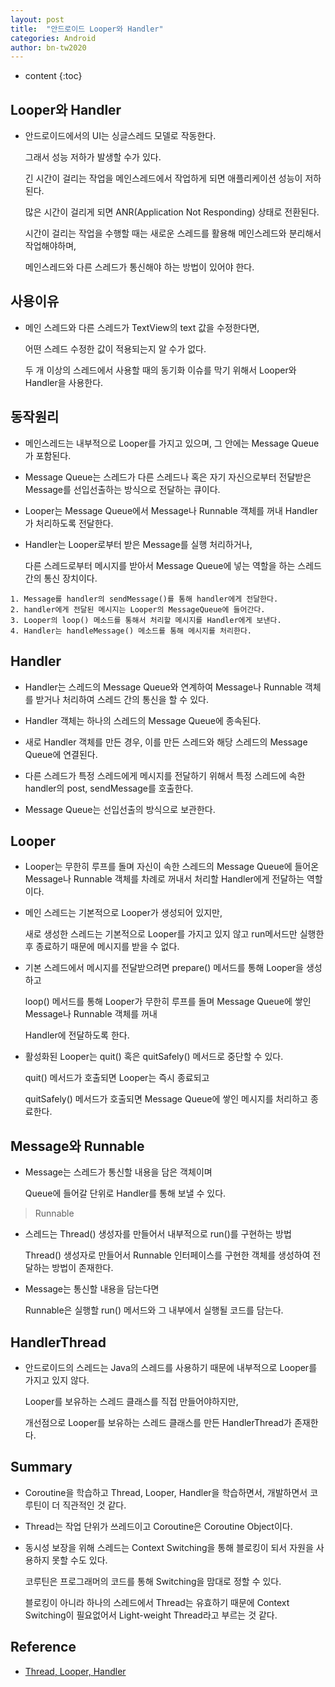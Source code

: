 ```yaml
---
layout: post 
title:  "안드로이드 Looper와 Handler"
categories: Android 
author: bn-tw2020
---
```

* content
{:toc}

## Looper와 Handler

- 안드로이드에서의 UI는 싱글스레드 모델로 작동한다.

  그래서 성능 저하가 발생할 수가 있다.

  긴 시간이 걸리는 작업을 메인스레드에서 작업하게 되면 애플리케이션 성능이 저하된다.

  많은 시간이 걸리게 되면 ANR(Application Not Responding) 상태로 전환된다.

  시간이 걸리는 작업을 수행할 때는 새로운 스레드를 활용해 메인스레드와 분리해서 작업해야하며,

  메인스레드와 다른 스레드가 통신해야 하는 방법이 있어야 한다.





## 사용이유

- 메인 스레드와 다른 스레드가 TextView의 text 값을 수정한다면,

  어떤 스레드 수정한 값이 적용되는지 알 수가 없다.

  두 개 이상의 스레드에서 사용할 때의 동기화 이슈를 막기 위해서 Looper와 Handler을 사용한다.

## 동작원리

- 메인스레드는 내부적으로 Looper를 가지고 있으며, 그 안에는 Message Queue가 포함된다.

- Message Queue는 스레드가 다른 스레드나 혹은 자기 자신으로부터 전달받은 Message를 선입선출하는 방식으로 전달하는 큐이다.

- Looper는 Message Queue에서 Message나 Runnable 객체를 꺼내 Handler가 처리하도록 전달한다.

- Handler는 Looper로부터 받은 Message를 실행 처리하거나,

  다른 스레드로부터 메시지를 받아서 Message Queue에 넣는 역할을 하는 스레드간의 통신 장치이다.

```
1. Message를 handler의 sendMessage()를 통해 handler에게 전달한다.
2. handler에게 전달된 메시지는 Looper의 MessageQueue에 들어간다.
3. Looper의 loop() 메소드를 통해서 처리할 메시지를 Handler에게 보낸다.
4. Handler는 handleMessage() 메소드를 통해 메시지를 처리한다.
```

## Handler

- Handler는 스레드의 Message Queue와 연계하여 Message나 Runnable 객체를 받거나 처리하여 스레드 간의 통신을 할 수 있다.

- Handler 객체는 하나의 스레드의 Message Queue에 종속된다.

- 새로 Handler 객체를 만든 경우, 이를 만든 스레드와 해당 스레드의 Message Queue에 연결된다.

- 다른 스레드가 특정 스레드에게 메시지를 전달하기 위해서 특정 스레드에 속한 handler의 post, sendMessage를 호출한다.

- Message Queue는 선입선출의 방식으로 보관한다.


## Looper

- Looper는 무한히 루프를 돌며 자신이 속한 스레드의 Message Queue에 들어온 Message나 Runnable 객체를 차례로 꺼내서 처리할 Handler에게 전달하는 역할이다.

- 메인 스레드는 기본적으로 Looper가 생성되어 있지만,

  새로 생성한 스레드는 기본적으로 Looper를 가지고 있지 않고 run메서드만 실행한 후 종료하기 때문에 메시지를 받을 수 없다.

- 기본 스레드에서 메시지를 전달받으려면 prepare() 메서드를 통해 Looper을 생성하고 

  loop() 메서드를 통해 Looper가 무한히 루프를 돌며 Message Queue에 쌓인 Message나 Runnable 객체를 꺼내

  Handler에 전달하도록 한다.

- 활성화된 Looper는 quit() 혹은 quitSafely() 메서드로 중단할 수 있다.

  quit() 메서드가 호출되면 Looper는 즉시 종료되고

  quitSafely() 메서드가 호출되면 Message Queue에 쌓인 메시지를 처리하고 종료한다.


## Message와 Runnable

- Message는 스레드가 통신할 내용을 담은 객체이며

  Queue에 들어갈 단위로 Handler를 통해 보낼 수 있다.

> Runnable

- 스레드는 Thread() 생성자를 만들어서 내부적으로 run()를 구현하는 방법

  Thread() 생성자로 만들어서 Runnable 인터페이스를 구현한 객체를 생성하여 전달하는 방법이 존재한다.

- Message는 통신할 내용을 담는다면

  Runnable은 실행할 run() 메서드와 그 내부에서 실행될 코드를 담는다.


## HandlerThread

- 안드로이드의 스레드는 Java의 스레드를 사용하기 때문에 내부적으로 Looper를 가지고 있지 않다.

  Looper를 보유하는 스레드 클래스를 직접 만들어야하지만, 

  개선점으로 Looper를 보유하는 스레드 클래스를 만든 HandlerThread가 존재한다.


## Summary

- Coroutine을 학습하고 Thread, Looper, Handler을 학습하면서, 개발하면서 코루틴이 더 직관적인 것 같다.

- Thread는 작업 단위가 쓰레드이고 Coroutine은 Coroutine Object이다.

- 동시성 보장을 위해 스레드는 Context Switching을 통해 블로킹이 되서 자원을 사용하지 못할 수도 있다.

  코루틴은 프로그래머의 코드를 통해 Switching을 맘대로 정할 수 있다. 

  블로킹이 아니라 하나의 스레드에서 Thread는 유효하기 때문에 Context Switching이 필요없어서 Light-weight Thread라고 부르는 것 같다. 

## Reference

- [Thread, Looper, Handler](https://academy.realm.io/kr/posts/android-thread-looper-handler/?w=1)
